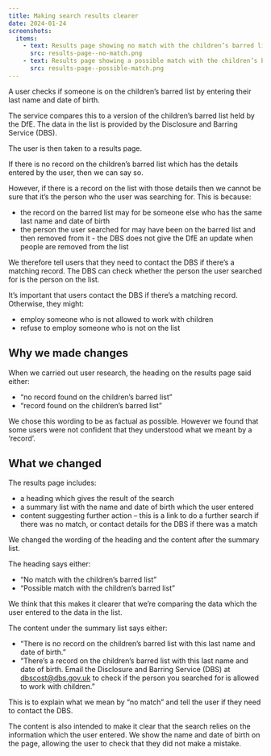```yaml
---
title: Making search results clearer
date: 2024-01-24
screenshots:
  items:
    - text: Results page showing no match with the children’s barred list
      src: results-page--no-match.png
    - text: Results page showing a possible match with the children’s barred list
      src: results-page--possible-match.png
---
```


A user checks if someone is on the children’s barred list by entering their last name and date of birth.

The service compares this to a version of the children’s barred list held by the DfE. The data in the list is provided by the Disclosure and Barring Service (DBS).

The user is then taken to a results page.

If there is no record on the children’s barred list which has the details entered by the user, then we can say so.

However, if there is a record on the list with those details then we cannot be sure that it’s the person who the user was searching for. This is because:

- the record on the barred list may for be someone else who has the same last name and date of birth
- the person the user searched for may have been on the barred list and then removed from it - the DBS does not give the DfE an update when people are removed from the list

We therefore tell users that they need to contact the DBS if there’s a matching record. The DBS can check whether the person the user searched for is the person on the list.

It’s important that users contact the DBS if there’s a matching record. Otherwise, they might:

- employ someone who is not allowed to work with children
- refuse to employ someone who is not on the list

## Why we made changes

When we carried out user research, the heading on the results page said either:

- “no record found on the children’s barred list”
- “record found on the children’s barred list”

We chose this wording to be as factual as possible. However we found that some users were not confident that they understood what we meant by a ‘record’.

## What we changed

The results page includes:

- a heading which gives the result of the search
- a summary list with the name and date of birth which the user entered
- content suggesting further action – this is a link to do a further search if there was no match, or contact details for the DBS if there was a match

We changed the wording of the heading and the content after the summary list.

The heading says either:

- “No match with the children’s barred list”
- “Possible match with the children’s barred list”

We think that this makes it clearer that we’re comparing the data which the user entered to the data in the list.

The content under the summary list says either:

- “There is no record on the children’s barred list with this last name and date of birth.”
- “There’s a record on the children’s barred list with this last name and date of birth. Email the Disclosure and Barring Service (DBS) at dbscost@dbs.gov.uk to check if the person you searched for is allowed to work with children.”

This is to explain what we mean by “no match” and tell the user if they need to contact the DBS.

The content is also intended to make it clear that the search relies on the information which the user entered. We show the name and date of birth on the page, allowing the user to check that they did not make a mistake.
